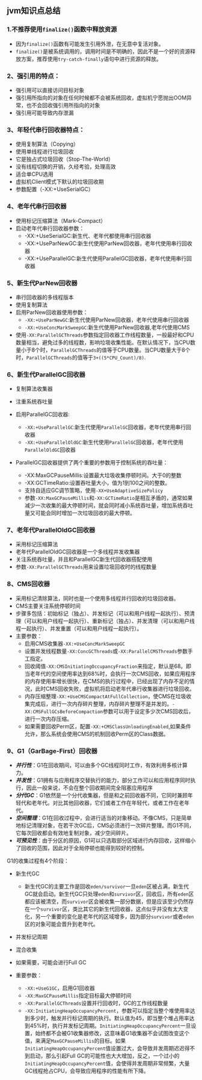 ## jvm知识点总结

### 1.不推荐使用`finalize()`函数中释放资源
* 因为`finalize()`函数有可能发生引用外泄，在无意中复活对象。
* `finalize()`是被系统调用的，调用时间是不明确的，因此不是一个好的资源释放方案，推荐使用`try-catch-finally`语句中进行资源的释放。

### 2、强引用的特点：
* 强引用可以直接访问目标对象
* 强引用所指向的对象在任何时候都不会被系统回收，虚拟机宁愿抛出OOM异常，也不会回收强引用所指向的对象
* 强引用可能导致内存泄漏

### 3、年轻代串行回收器特点：
* 使用复制算法（Copying）
* 使用单线程进行垃圾回收
* 它是独占式垃圾回收（Stop-The-World）
* 没有线程切换的开销，久经考验，处理高效
* 适合单CPU选用
* 虚拟机Client模式下默认的垃圾回收期
* 参数配置（-XX:+UseSerialGC）

### 4、老年代串行回收器

* 使用标记压缩算法（Mark-Compact）
* 启动老年代串行回收器参数：
    * -XX:+UseSerialGC:新生代、老年代都使用串行回收器
    * -XX:+UseParNewGC:新生代使用ParNew回收器，老年代使用串行回收器
    * -XX:+UseParallelGC:新生代使用ParallelGC回收器，老年代使用串行回收器

### 5、新生代ParNew回收器
* 串行回收器的多线程版本
* 使用复制算法
* 启用ParNew回收器使用参数：
    * `-XX:+UseParNewGC`:新生代使用ParNew回收器，老年代使用串行回收器
    * `-XX:+UseConcMarkSweepGC`:新生代使用ParNew回收器,老年代使用CMS
* 使用`-XX:ParallelGCThreads`参数指定回收器工作线程数量，一般最好和CPU数量相当，避免过多的线程数，影响垃圾收集性能。在默认情况下，当CPU数量小于8个时，`ParallelGCThreads`的值等于CPU数量。当CPU数量大于8个时，`ParallelGCThreads`的值等于`3+((5*CPU_Count)/8)`.

### 6、新生代ParallelGC回收器
* 复制算法收集器
* 注重系统吞吐量
* 启用ParallelGC回收器:
    * `-XX:+UseParallelGC`:新生代使用`ParallelGC`回收器，老年代使用串行回收器
    * `-XX:+UseParallelOldGC`:新生代使用`ParallelGC`回收器，老年代使用`ParallelOldGC`回收器

* ParallelGC回收器提供了两个重要的参数用于控制系统的吞吐量：
    * -XX:MaxGCPauseMillis:设置最大垃圾收集停顿时间。大于0的整数
    * -XX:GCTimeRatio:设置吞吐量大小，值为1到100之间的整数。
    * 支持自适应GC调节策略，使用`-XX+UseAdaptiveSizePolicy`
    * 参数`-XX:MaxGCPauseMillis`和`-XX:GCTimeRatio`是相互矛盾的，通常如果减少一次收集的最大停顿时间，就会同时减小系统吞吐量，增加系统吞吐量又可能会同时增加一次垃圾回收的最大停顿。
    
### 7、老年代ParallelOldGC回收器
* 采用标记压缩算法
* 老年代ParallelOldGC回收器是一个多线程并发收集器
* 关注系统吞吐量，并且和ParallelGC新生代回收器搭配使用
* 参数`-XX:ParallelGCThreads`用来设置垃圾回收时的线程数量

### 8、CMS回收器
* 采用标记清除算法，同时也是一个使用多线程并行回收的垃圾回收器。
* CMS主要关注系统停顿时间
* 步骤多包括：初始标记（独占）、并发标记（可以和用户线程一起执行）、预清理（可以和用户线程一起执行）、重新标记（独占）、并发清理（可以和用户线程一起执行）、并发重置（可以和用户线程一起执行）。
* 主要参数：
    * 启用CMS收集器`-XX:+UseConcMarkSweepGC`
    * 设置并发线程数量`-XX:ConcGCThreads`或`-XX:ParallelCMSThreads`参数手工指定。
    * 回收阈值`-XX:CMSInitiatingOccupancyFraction`来指定，默认是68。即当老年代的空间使用率达到68%时，会执行一次CMS回收，如果应用程序的内存使用率增长很快，在CMS的执行过程中，已经出现了内存不足的情况，此时CMS回收失败，虚拟机将启动老年代串行收集器进行垃圾回收。
    * 内存压缩整理`-XX:+UseCMSCompactAtFullCollection`，使CMS在垃圾收集完成后，进行一次内存碎片整理，内存碎片整理不是并发的。`-XX:CMSFullGCsBeforeCompaction`参数可以用于设定多少次CMS回收后，进行一次内存压缩。
    * 如果需要回收Perm区，配置`-XX:+CMSClassUnloadingEnabled`,如果条件允许，那么系统会使用CMS的机制回收Perm区的Class数据。

### 9、G1（GarBage-First）回收器

* ***并行性***：G1在回收期间，可以由多个GC线程同时工作，有效利用多核计算力。
* ***并发性***：G1拥有与应用程序交替执行的能力，部分工作可以和应用程序同时执行，因此一般来说，不会在整个回收期间完全阻塞应用程序
* ***分代GC***：G1依然是一个分代收集器，但是和之前回收器不同，它同时兼顾年轻代和老年代。对比其他回收器，它们或者工作在年轻代，或者工作在老年代。
* ***空间整理***：G1在回收过程中，会进行适当的对象移动。不像CMS，只是简单地标记清理对象，在若干次GC后，CMS必须进行一次碎片整理。而G1不同，它每次回收都会有效地复制对象，减少空间碎片。
* ***可预见性***：由于分区的原因，G1可以只选取部分区域进行内存回收，这样缩小了回收的范围，因此对于全局停顿也能得到较好的控制。



G1的收集过程有4个阶段：

* 新生代GC

  * 新生代GC的主要工作是回收`eden/survivor`一旦`eden`区被占满，新生代GC就会启动。新生代GC只处理`eden`和`survivor`区，回收后，所有`eden`区都应该被清空，而`survivor`区会被收集一部分数据，但是应该至少仍然存在一个`survivor`区，类比其它的新生代回收器，这点似乎并没有太大变化，另一个重要的变化是老年代的区域增多，因为部分`survivor`或者`eden`区的对象可能会晋升到老年代。

* 并发标记周期

* 混合收集

* 如果需要，可能会进行Full GC

* 重要参数：

  * `-XX:+UseG1GC`，启用G1回收器
  * `-XX:MaxGCPauseMillis`指定目标最大停顿时间
  * `-XX:ParallelGCThreads`设置并行回收时，GC的工作线程数量
  * `-XX:InitiatingHeapOccupancyPercent`，参数可以指定当整个堆使用率达到多少时，触发并行标记周期的执行。默认值为45，即当整个堆占用率达到45%时，执行并发标记周期。`InitiatingHeapOccupancyPercent`一旦设置，始终都不会被G1收集器修改，这意味着G1收集器不会试图改变这个值，来满足`MaxGCPauseMillis`的目标。如果`InitiatingHeapOccupancyPercent`值设置过大，会导致并发周期迟迟得不到启动，那么引起Full GC的可能性也大大增加，反之，一个过小的`InitiatingHeapOccupancyPercent`值，会使得并发周期非常频繁，大量GC线程抢占CPU，会导致应用程序的性能有所下降。

  




















